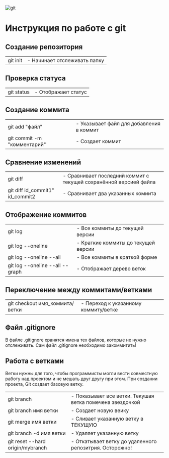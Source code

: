 ![git](gitLogo.png)

# Инструкция по работе с git

## Создание репозитория
|||
|-|-|
|git init|- Начинает отслеживать папку|

## Проверка статуса
|||
|-|-|
|git status|- Отображает статус|

## Создание коммита
|||
|-|-|
|git add "файл"|- Указывает файл для добавления в коммит|
|git commit -m "комментарий"|- Создает коммит|


## Сравнение изменений
|||
|-|-|
|git diff|- Сравнивает последний коммит с текущей сохранённой версией файла|
|git diff id_commit1" id_commit2|- Сравнивает два указанных комиита|

## Отображение коммитов
|||
|-|-|
|git log|- Все коммиты до текущей версии|
|git log --oneline|- Краткие коммиты до текущей версии|
|git log --oneline --all|- Все коммиты в краткой форме|
|git log --oneline --all --graph|- Отображает дерево веток|

## Переключение между коммитами/ветками
|||
|-|-|
|git checkout имя_коммита/ветки|- Переход к указанному коммиту/ветке|

## Файл .gitignore

В файле .gitignore хранятся имена тех файлов, которые не нужно отслеживать. Сам  файл .gitignore необходимо закоммитить!

## Работа с ветками

Ветки нужны для того, чтобы программисты могли вести совместную работу над проектом и не мешать друг другу при этом. При создании проекта, Git создает базовую ветку.

|||
|-|-|
|git branch|- Показывает все ветки. Текушая ветка помечена звездочкой|
|git branch имя ветки|- Создает новую веику|
|git merge имя ветки|- Сливает указанную ветку в ТЕКУЩУЮ|
|git branch -d имя ветки|- Удаляет указанную ветку|
|git reset --hard origin/mybranch|- Откатывает ветку до удаленного репозитрия. Осторожно!|
